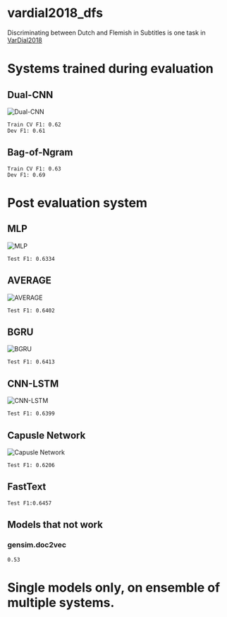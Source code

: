 # vardial2018_dfs
Discriminating between Dutch and Flemish in Subtitles is one task in [VarDial2018](http://alt.qcri.org/vardial2018/)


# Systems trained during evaluation 

## Dual-CNN
![Dual-CNN](./images/getDUALCNN.png)

```
Train CV F1: 0.62
Dev F1: 0.61
```
## Bag-of-Ngram
```
Train CV F1: 0.63
Dev F1: 0.69
```
# Post evaluation system
## MLP
![MLP](./images/getMLP.png)
```
Test F1: 0.6334
```
## AVERAGE
![AVERAGE](./images/getAvgWordVector.png)
```
Test F1: 0.6402
```
## BGRU
![BGRU](./images/getGRU.png)
```
Test F1: 0.6413
```
## CNN-LSTM
![CNN-LSTM](./images/getCNNIMDB2.png)
```
Test F1: 0.6399
```
## Capusle Network
![Capusle Network](./images/capsule.png)
```
Test F1: 0.6206
```
## FastText
```
Test F1:0.6457
```
## Models that not work
### gensim.doc2vec
```
0.53
```
# Single models only, on ensemble of multiple systems.
